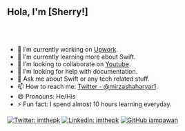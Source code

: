 ## Hola, I'm [Sherry!]
<br/>
<br/>

- 🔭 I’m currently working on [Upwork](https://www.upwork.com/freelancers/~01bec36f442a2caadb).
- 🌱 I’m currently learning more about Swift.
- 👯 I’m looking to collaborate on [Youtube](https://www.youtube.com/channel/UCbSoRIo9xPOBWLGnI0hOMFw/videos).
- 🤔 I’m looking for help with documentation.
- 💬 Ask me about Swift or any tech related stuff.
- 📫 How to reach me: [Twitter - @mirzashaharyar1](https://twitter.com/mirzashaharyar1).
- 😄 Pronouns: He/His
- ⚡ Fun fact: I spend almost 10 hours learning everyday.

[![Twitter: imthepk](https://img.shields.io/twitter/follow/imthepk?style=social)](https://twitter.com/@mirzashaharyar1)
[![Linkedin: imthepk](https://img.shields.io/badge/-imthepk-blue?style=flat-square&logo=Linkedin&logoColor=white&link=https://www.linkedin.com/in/mirza-shaharyar-baig-144ab9185/)](https://www.linkedin.com/in/mirza-shaharyar-baig-144ab9185/)
[![GitHub iampawan](https://img.shields.io/github/followers/MirzaGe?label=follow&style=social)](https://github.com/MirzaGe)
